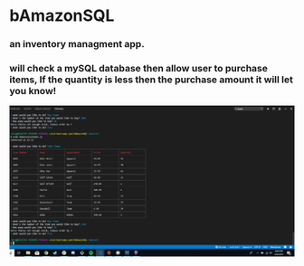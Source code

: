 # bAmazonSQL
### an inventory managment app.
### will check a mySQL database then allow user to purchase items, If the quantity is less then the purchase amount it will let you know!

![picture alt](./customerView.png )
